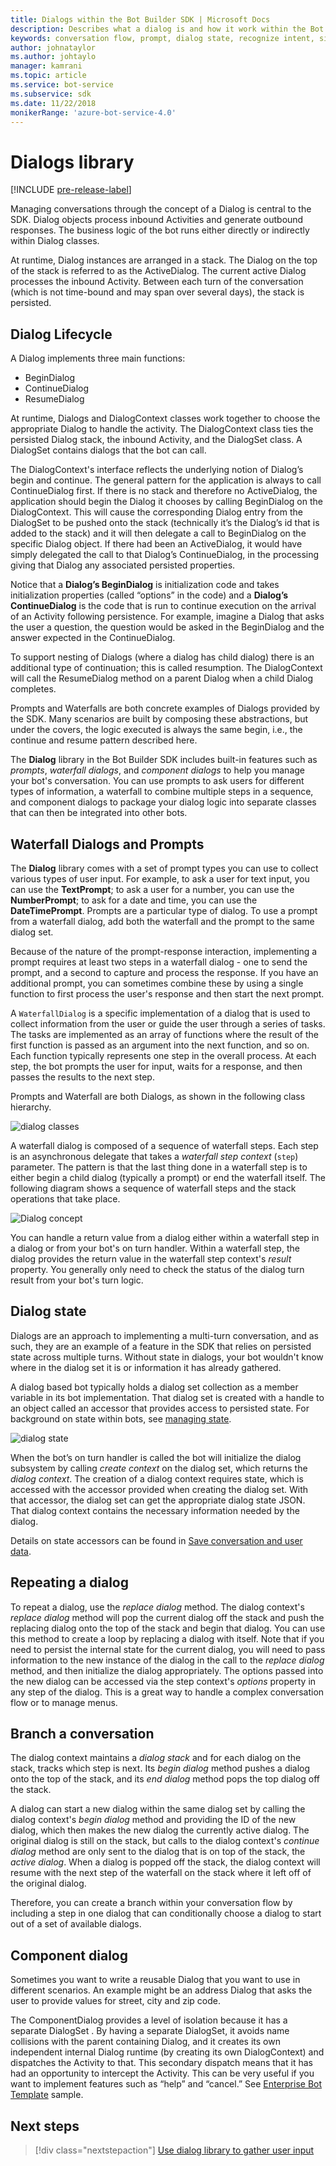 ```yaml
---
title: Dialogs within the Bot Builder SDK | Microsoft Docs
description: Describes what a dialog is and how it work within the Bot Builder SDK.
keywords: conversation flow, prompt, dialog state, recognize intent, single turn, multiple turn, bot conversation, dialogs, prompts, waterfalls, dialog set
author: johnataylor
ms.author: johtaylo
manager: kamrani
ms.topic: article
ms.service: bot-service
ms.subservice: sdk
ms.date: 11/22/2018
monikerRange: 'azure-bot-service-4.0'
---
```


# Dialogs library

[!INCLUDE [pre-release-label](../includes/pre-release-label.md)]

Managing conversations through the concept of a Dialog is central to the SDK. Dialog objects process inbound Activities and generate outbound responses. The business logic of the bot runs either directly or indirectly within Dialog classes.

At runtime, Dialog instances are arranged in a stack. The Dialog on the top of the stack is referred to as the ActiveDialog. The current active Dialog processes the inbound Activity. Between each turn of the conversation (which is not time-bound and may span over several days), the stack is persisted. 

## Dialog Lifecycle

A Dialog implements three main functions:
- BeginDialog
- ContinueDialog
- ResumeDialog

At runtime, Dialogs and DialogContext classes work together to choose the appropriate Dialog to handle the activity. The DialogContext class ties the persisted Dialog stack, the inbound Activity, and the DialogSet class. A DialogSet contains dialogs that the bot can call.

The DialogContext's interface reflects the underlying notion of Dialog’s begin and continue. The general pattern for the application is always to call ContinueDialog first. If there is no stack and therefore no ActiveDialog, the application should begin the Dialog it chooses by calling BeginDialog on the DialogContext. This will cause the corresponding Dialog entry from the DialogSet to be pushed onto the stack (technically it’s the Dialog’s id that is added to the stack) and it will then delegate a call to BeginDialog on the specific Dialog object. If there had been an ActiveDialog, it would have simply delegated the call to that Dialog’s ContinueDialog, in the processing giving that Dialog any associated persisted properties.

Notice that a **Dialog’s BeginDialog** is initialization code and takes initialization properties (called “options” in the code) and a **Dialog’s ContinueDialog** is the code that is run to continue execution on the arrival of an Activity following persistence. For example, imagine a Dialog that asks the user a question, the question would be asked in the BeginDialog and the answer expected in the ContinueDialog.

To support nesting of Dialogs (where a dialog has child dialog) there is an additional type of continuation; this is called resumption. The DialogContext will call the ResumeDialog method on a parent Dialog when a child Dialog completes.

Prompts and Waterfalls are both concrete examples of Dialogs provided by the SDK. Many scenarios are built by composing these abstractions, but under the covers, the logic executed is always the same begin, i.e., the continue and resume pattern described here. 

The **Dialog** library in the Bot Builder SDK includes built-in features such as _prompts_, _waterfall dialogs_, and _component dialogs_ to help you manage your bot's conversation. You can use prompts to ask users for different types of information, a waterfall to combine multiple steps in a sequence, and component dialogs to package your dialog logic into separate classes that can then be integrated into other bots.
## Waterfall Dialogs and Prompts

The **Dialog** library comes with a set of prompt types you can use to collect various types of user input. For example, to ask a user for text input, you can use the **TextPrompt**; to ask a user for a number, you can use the **NumberPrompt**; to ask for a date and time, you can use the **DateTimePrompt**. Prompts are a particular type of dialog. To use a prompt from a waterfall dialog, add both the waterfall and the prompt to the same dialog set. 

Because of the nature of the prompt-response interaction, implementing a prompt requires at least two steps in a waterfall dialog - one to send the prompt, and a second to capture and process the response.  If you have an additional prompt, you can sometimes combine these by using a single function to first process the user's response and then start the next prompt.

A `WaterfallDialog` is a specific implementation of a dialog that is used to collect information from the user or guide the user through a series of tasks. The tasks are implemented as an array of functions where the result of the first function is passed as an argument into the next function, and so on. Each function typically represents one step in the overall process. At each step, the bot prompts the user for input, waits for a response, and then passes the results to the next step. 

Prompts and Waterfall are both Dialogs, as shown in the following class hierarchy. 

![dialog classes](media/bot-builder-dialog-classes.png)

A waterfall dialog is composed of a sequence of waterfall steps. Each step is an asynchronous delegate that takes a _waterfall step context_ (`step`) parameter. The pattern is that the last thing done in a waterfall step is to either begin a child dialog (typically a prompt) or end the waterfall itself. The following diagram shows a sequence of waterfall steps and the stack operations that take place.

![Dialog concept](media/bot-builder-dialog-concept.png)

You can handle a return value from a dialog either within a waterfall step in a dialog or from your bot's on turn handler.
Within a waterfall step, the dialog provides the return value in the waterfall step context's _result_ property.
You generally only need to check the status of the dialog turn result from your bot's turn logic.

## Dialog state

Dialogs are an approach to implementing a multi-turn conversation, and as such, they are an example of a feature in the SDK that relies on persisted state across multiple turns. Without state in dialogs, your bot wouldn't know where in the dialog set it is or information it has already gathered.

A dialog based bot typically holds a dialog set collection as a member variable in its bot implementation. That dialog set is created with a handle to an object called an accessor that provides access to persisted state. For background on state within bots, see [managing state](bot-builder-concept-state.md). 

![dialog state](media/bot-builder-dialog-state.png)

When the bot’s on turn handler is called the bot will initialize the dialog subsystem by calling *create context* on the dialog set, which returns the *dialog context*. The creation of a dialog context requires state, which is accessed with the accessor provided when creating the dialog set. With that accessor, the dialog set can get the appropriate dialog state JSON. That dialog context contains the necessary information needed by the dialog.

Details on state accessors can be found in [Save conversation and user data](bot-builder-howto-v4-state.md).

## Repeating a dialog

To repeat a dialog, use the *replace dialog* method. The dialog context's *replace dialog* method will pop the current dialog off the stack and push the replacing dialog onto the top of the stack and begin that dialog. You can use this method to create a loop by replacing a dialog with itself. Note that if you need to persist the internal state for the current dialog, you will need to pass information to the new instance of the dialog in the call to the _replace dialog_ method, and then initialize the dialog appropriately. The options passed into the new dialog can be accessed via the step context's _options_ property in any step of the dialog. This is a great way to handle a complex conversation flow or to manage menus.

## Branch a conversation

The dialog context maintains a _dialog stack_ and for each dialog on the stack, tracks which step is next. Its _begin dialog_ method pushes a dialog onto the top of the stack, and its _end dialog_ method pops the top dialog off the stack.

A dialog can start a new dialog within the same dialog set by calling the dialog context's _begin dialog_ method and providing the ID of the new dialog, which then makes the new dialog the currently active dialog. The original dialog is still on the stack, but calls to the dialog context's _continue dialog_ method are only sent to the dialog that is on top of the stack, the _active dialog_. When a dialog is popped off the stack, the dialog context will resume with the next step of the waterfall on the stack where it left off of the original dialog.

Therefore, you can create a branch within your conversation flow by including a step in one dialog that can conditionally choose a dialog to start out of a set of available dialogs.

## Component dialog
Sometimes you want to write a reusable Dialog that you want to use in different scenarios. An example might be an address Dialog that asks the user to provide values for street, city and zip code. 

The ComponentDialog provides a level of isolation because it has a separate DialogSet . By having a separate DialogSet, it avoids name collisions with the parent containing Dialog, and it creates its own independent internal Dialog runtime (by creating its own DialogContext) and dispatches the Activity to that. This secondary dispatch means that it has had an opportunity to intercept the Activity. This can be very useful if you want to implement features such as “help” and “cancel.”  See [Enterprise Bot Template](https://aka.ms/abs/templates/cabot) sample. 

## Next steps

> [!div class="nextstepaction"]
> [Use dialog library to gather user input](bot-builder-prompts.md)
